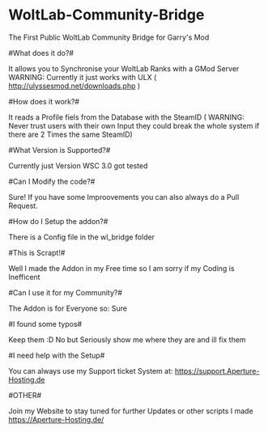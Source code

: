 # WoltLab-Community-Bridge
The First Public WoltLab Community Bridge for Garry's Mod

#What does it do?#

It allows you to Synchronise your WoltLab Ranks with a GMod Server
WARNING: Currently it just works with ULX ( http://ulyssesmod.net/downloads.php )

#How does it work?#

It reads a Profile fiels from the Database with the SteamID ( WARNING: Never trust users with their own Input they could break the whole system if there are 2 Times the same SteamID)

#What Version is Supported?#

Currently just Version WSC 3.0 got tested

#Can I Modify the code?#

Sure! If you have some Improovements you can also always do a Pull Request.

#How do I Setup the addon?#

There is a Config file in the wl_bridge folder

#This is Scrapt!#

Well I made the Addon in my Free time so I am sorry if my Coding is Inefficent

#Can I use it for my Community?#

The Addon is for Everyone so: Sure

#I found some typos#

Keep them :D No but Seriously show me where they are and ill fix them

#I need help with the Setup#

You can always use my Support ticket System at: https://support.Aperture-Hosting.de

#OTHER#

Join my Website to stay tuned for further Updates or other scripts I made
https://Aperture-Hosting.de/

